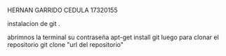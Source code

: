 HERNAN GARRIDO
CEDULA 17320155

instalacion de git . 

abrimnos la terminal 
su 
contraseña
apt-get install git
luego para clonar el repositorio 
git clone "url del repositorio"
